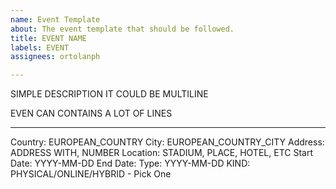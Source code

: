 ```yaml
---
name: Event Template
about: The event template that should be followed.
title: EVENT NAME
labels: EVENT
assignees: ortolanph

---
```


SIMPLE DESCRIPTION
IT COULD BE MULTILINE

EVEN CAN CONTAINS A LOT OF LINES

---

Country: EUROPEAN_COUNTRY
City: EUROPEAN_COUNTRY_CITY
Address: ADDRESS WITH, NUMBER
Location: STADIUM, PLACE, HOTEL, ETC
Start Date: YYYY-MM-DD
End Date: Type: YYYY-MM-DD
KIND: PHYSICAL/ONLINE/HYBRID - Pick One

